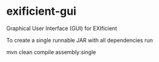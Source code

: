 # exificient-gui
Graphical User Interface (GUI) for  EXIficient

To create a single runnable JAR with all dependencies run

mvn clean compile assembly:single
